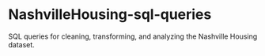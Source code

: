 # NashvilleHousing-sql-queries
SQL queries for cleaning, transforming, and analyzing the Nashville Housing dataset.
